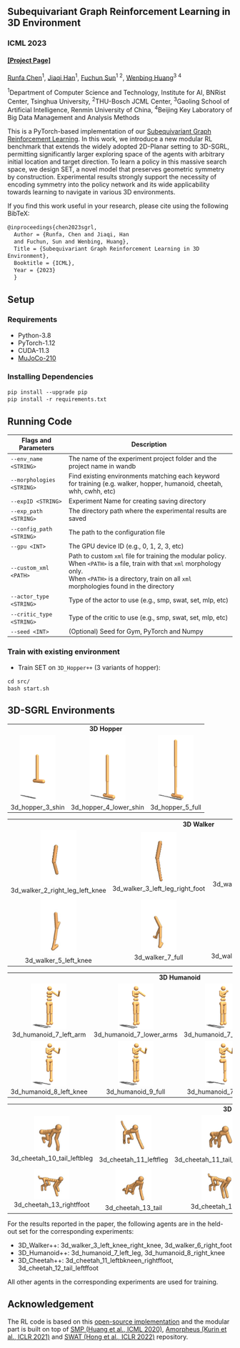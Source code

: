 ## Subequivariant Graph Reinforcement Learning in 3D Environment ##
### ICML 2023
#### [[Project Page]](https://alpc91.github.io/SGRL/) 

[Runfa Chen](https://scholar.google.com/citations?user=WaeyhikAAAAJ&hl=en)<sup>1</sup>, [Jiaqi Han](https://scholar.google.com/citations?user=AKppgMAAAAAJ&hl=en)<sup>1</sup>, [Fuchun Sun](https://scholar.google.com/citations?user=DbviELoAAAAJ&hl=en)<sup>1 2</sup>, [Wenbing Huang](https://gsai.ruc.edu.cn/addons/teacher/index/info.html?user_id=31&ruccode=ADIIMVRnBzFXMFdnVTAIOw%3D%3D&ln=en)<sup>3 4</sup>

<sup>1</sup>Department of Computer Science and Technology, Institute for AI, BNRist Center, Tsinghua University, <sup>2</sup>THU-Bosch JCML Center, <sup>3</sup>Gaoling School of Artificial Intelligence, Renmin University of China, <sup>4</sup>Beijing Key Laboratory of Big Data Management and Analysis Methods<br/>

This is a PyTorch-based implementation of our [Subequivariant Graph Reinforcement Learning](https://alpc91.github.io/SGRL/). In this work, we introduce a new modular RL benchmark that extends the widely adopted 2D-Planar setting to 3D-SGRL, permitting significantly larger exploring space of the agents with arbitrary initial location and target direction. To learn a policy in this massive search space, we design SET, a novel model that preserves geometric symmetry by construction. Experimental results strongly support the necessity of encoding symmetry into the policy network and its wide applicability towards learning to navigate in various 3D environments. 

If you find this work useful in your research, please cite using the following BibTeX:

    @inproceedings{chen2023sgrl,
      Author = {Runfa, Chen and Jiaqi, Han
      and Fuchun, Sun and Wenbing, Huang},
      Title = {Subequivariant Graph Reinforcement Learning in 3D Environment},
      Booktitle = {ICML},
      Year = {2023}
      }

## Setup
### Requirements
- Python-3.8
- PyTorch-1.12
- CUDA-11.3
- [MuJoCo-210](https://www.roboti.us/index.html)



### Installing Dependencies
  ```Shell
  pip install --upgrade pip
  pip install -r requirements.txt
  ```

## Running Code
| Flags and Parameters  | Description |
| ------------- | ------------- |
| ``--env_name <STRING>``  | The name of the experiment project folder and the project name in wandb |
| ``--morphologies <STRING>``  | Find existing environments matching each keyword for training (e.g. walker, hopper, humanoid, cheetah, whh, cwhh, etc)  |
| ``--expID <STRING>``  | Experiment Name for creating saving directory  |
| ``--exp_path <STRING>``  | The directory path where the experimental results are saved  |
| ``--config_path <STRING>``  | The path to the configuration file  |
| ``--gpu <INT>``  | The GPU device ID (e.g., 0, 1, 2, 3, etc) |
| ``--custom_xml <PATH>``  | Path to custom `xml` file for training the modular policy.<br> When ``<PATH>`` is a file, train with that `xml` morphology only. <br> When ``<PATH>`` is a directory, train on all `xml` morphologies found in the directory |
| ``--actor_type <STRING>``  | Type of the actor to use (e.g., smp, swat, set, mlp, etc) |
| ``--critic_type <STRING>``  | Type of the critic to use (e.g., smp, swat, set, mlp, etc) |
| ``--seed <INT>``  | (Optional) Seed for Gym, PyTorch and Numpy  |

  
### Train with existing environment
- Train SET on ``3D_Hopper++`` (3 variants of hopper):
```Shell
cd src/
bash start.sh
  ```



## 3D-SGRL Environments

<table>
    <tbody>
        <tr>
            <td align="center" style="text-align:center" colspan=3><b>3D Hopper</b></td>
        </tr>
        <tr>
            <td align="center" style="text-align:center"><img src="images/all-envs-jpg/3d_hopper_3_shin.jpg" width="80"><br>3d_hopper_3_shin</td>
            <td align="center" style="text-align:center"><img src="images/all-envs-jpg/3d_hopper_4_lower_shin.jpg" width="80"><br>3d_hopper_4_lower_shin</td>
            <td align="center" style="text-align:center"><img src="images/all-envs-jpg/3d_hopper_5_full.jpg" width="80"><br>3d_hopper_5_full</td>
        </tr>
    </tbody>
</table>

<table>
    <tbody>
        <tr>
            <td align="center" style="text-align:center" colspan=6><b>3D Walker</b></td>
        </tr>
        <tr>
            <td align="center" style="text-align:center"><img src="images/all-envs-jpg/3d_walker_2_right_leg_left_knee.jpg" width="80"><br>3d_walker_2_right_leg_left_knee</td>
            <td align="center" style="text-align:center"><img src="images/all-envs-jpg/3d_walker_3_left_leg_right_foot.jpg" width="80"><br>3d_walker_3_left_leg_right_foot</td>
            <td align="center" style="text-align:center"><img src="images/all-envs-jpg/3d_walker_4_right_knee_left_foot.jpg" width="80"><br>3d_walker_4_right_knee_left_foot</td>
            <td align="center" style="text-align:center"><img src="images/all-envs-jpg/3d_walker_5_foot.jpg" width="80"><br>3d_walker_5_foot</td>
        </tr>
        <tr>
            <td align="center" style="text-align:center"><img src="images/all-envs-jpg/3d_walker_5_left_knee.jpg" width="80"><br>3d_walker_5_left_knee</td>
            <td align="center" style="text-align:center"><img src="images/all-envs-jpg/3d_walker_7_full.jpg" width="80"><br>3d_walker_7_full</td>
            <td align="center" style="text-align:center"><img src="images/all-envs-jpg/3d_walker_3_left_knee_right_knee.jpg" width="80"><br>3d_walker_3_left_knee_right_knee</td>
            <td align="center" style="text-align:center"><img src="images/all-envs-jpg/3d_walker_6_right_foot.jpg" width="80"><br>3d_walker_6_right_foot</td>
        </tr>
    </tbody>
</table>


<table>
    <tbody>
        <tr>
            <td align="center" style="text-align:center" colspan=4><b>3D Humanoid</b></td>
        </tr>
        <tr>
            <td align="center" style="text-align:center"><img src="images/all-envs-jpg/3d_humanoid_7_left_arm.jpg" width="80"><br>3d_humanoid_7_left_arm</td>
            <td align="center" style="text-align:center"><img src="images/all-envs-jpg/3d_humanoid_7_lower_arms.jpg" width="80"><br>3d_humanoid_7_lower_arms</td>
            <td align="center" style="text-align:center"><img src="images/all-envs-jpg/3d_humanoid_7_right_arm.jpg" width="80"><br>3d_humanoid_7_right_arm</td>
            <td align="center" style="text-align:center"><img src="images/all-envs-jpg/3d_humanoid_7_right_leg.jpg" width="80"><br>3d_humanoid_7_right_leg</td>
        </tr>
        <tr>
            <td align="center" style="text-align:center"><img src="images/all-envs-jpg/3d_humanoid_8_left_knee.jpg" width="80"><br>3d_humanoid_8_left_knee</td>
            <td align="center" style="text-align:center"><img src="images/all-envs-jpg/3d_humanoid_9_full.jpg" width="80"><br>3d_humanoid_9_full</td>
            <td align="center" style="text-align:center"><img src="images/all-envs-jpg/3d_humanoid_7_left_leg.jpg" width="80"><br>3d_humanoid_7_left_leg</td>
            <td align="center" style="text-align:center"><img src="images/all-envs-jpg/3d_humanoid_8_right_knee.jpg" width="80"><br>3d_humanoid_8_right_knee</td>
        </tr>
    </tbody>
</table>


<table>
    <tbody>
        <tr>
            <td align="center" style="text-align:center" colspan=5><b>3D Cheetah</b></td>
        </tr>
        <tr>
            <td align="center" style="text-align:center"><img src="images/all-envs-jpg/3d_cheetah_10_tail_leftbleg.jpg" width="80"><br>3d_cheetah_10_tail_leftbleg</td>
            <td align="center" style="text-align:center"><img src="images/all-envs-jpg/3d_cheetah_11_leftfleg.jpg" width="80"><br>3d_cheetah_11_leftfleg</td>
            <td align="center" style="text-align:center"><img src="images/all-envs-jpg/3d_cheetah_11_tail_rightfknee.jpg" width="80"><br>3d_cheetah_11_tail_rightfknee</td>
            <td align="center" style="text-align:center"><img src="images/all-envs-jpg/3d_cheetah_12_rightbknee.jpg" width="80"><br>3d_cheetah_12_rightbknee</td>
            <td align="center" style="text-align:center"><img src="images/all-envs-jpg/3d_cheetah_12_tail_leftbfoot.jpg" width="80"><br>3d_cheetah_12_tail_leftbfoot</td>
        </tr>
        <tr>
            <td align="center" style="text-align:center"><img src="images/all-envs-jpg/3d_cheetah_13_rightffoot.jpg" width="80"><br>3d_cheetah_13_rightffoot</td>
            <td align="center" style="text-align:center"><img src="images/all-envs-jpg/3d_cheetah_13_tail.jpg" width="80"><br>3d_cheetah_13_tail</td>
            <td align="center" style="text-align:center"><img src="images/all-envs-jpg/3d_cheetah_14_full.jpg" width="80"><br>3d_cheetah_14_full</td>
            <td align="center" style="text-align:center"><img src="images/all-envs-jpg/3d_cheetah_11_leftbkneen_rightffoot.jpg" width="80"><br>3d_cheetah_11_leftbkneen_rightffoot</td>
            <td align="center" style="text-align:center"><img src="images/all-envs-jpg/3d_cheetah_12_tail_leftffoot.jpg" width="80"><br>3d_cheetah_12_tail_leftffoot</td>
        </tr>
    </tbody>
</table>




For the results reported in the paper, the following agents are in the held-out set for the corresponding experiments:

- 3D_Walker++: 3d_walker_3_left_knee_right_knee, 3d_walker_6_right_foot
- 3D_Humanoid++: 3d_humanoid_7_left_leg, 3d_humanoid_8_right_knee
- 3D_Cheetah++: 3d_cheetah_11_leftbkneen_rightffoot, 3d_cheetah_12_tail_leftffoot

All other agents in the corresponding experiments are used for training.

## Acknowledgement
The RL code is based on this [open-source implementation](https://github.com/x35f/unstable_baselines) and the modular part is built on top of [SMP (Huang et al., ICML 2020)](https://github.com/huangwl18/modular-rl), [Amorpheus (Kurin et al., ICLR 2021)](https://github.com/yobibyte/amorpheus) and [SWAT (Hong et al., ICLR 2022)](https://github.com/sunghoonhong/SWAT) repository.